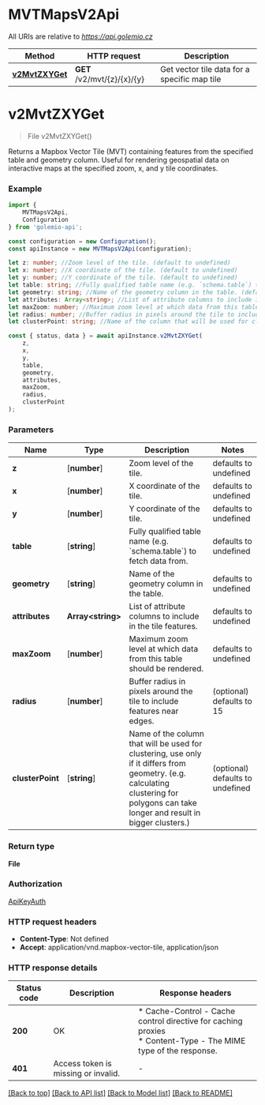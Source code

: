 # MVTMapsV2Api

All URIs are relative to *https://api.golemio.cz*

|Method | HTTP request | Description|
|------------- | ------------- | -------------|
|[**v2MvtZXYGet**](#v2mvtzxyget) | **GET** /v2/mvt/{z}/{x}/{y} | Get vector tile data for a specific map tile|

# **v2MvtZXYGet**
> File v2MvtZXYGet()

Returns a Mapbox Vector Tile (MVT) containing features from the specified table and geometry column. Useful for rendering geospatial data on interactive maps at the specified zoom, x, and y tile coordinates. 

### Example

```typescript
import {
    MVTMapsV2Api,
    Configuration
} from 'golemio-api';

const configuration = new Configuration();
const apiInstance = new MVTMapsV2Api(configuration);

let z: number; //Zoom level of the tile. (default to undefined)
let x: number; //X coordinate of the tile. (default to undefined)
let y: number; //Y coordinate of the tile. (default to undefined)
let table: string; //Fully qualified table name (e.g. `schema.table`) to fetch data from. (default to undefined)
let geometry: string; //Name of the geometry column in the table. (default to undefined)
let attributes: Array<string>; //List of attribute columns to include in the tile features. (default to undefined)
let maxZoom: number; //Maximum zoom level at which data from this table should be rendered. (default to undefined)
let radius: number; //Buffer radius in pixels around the tile to include features near edges. (optional) (default to 15)
let clusterPoint: string; //Name of the column that will be used for clustering, use only if it differs from geometry. (e.g. calculating clustering for polygons can take longer and result in bigger clusters.) (optional) (default to undefined)

const { status, data } = await apiInstance.v2MvtZXYGet(
    z,
    x,
    y,
    table,
    geometry,
    attributes,
    maxZoom,
    radius,
    clusterPoint
);
```

### Parameters

|Name | Type | Description  | Notes|
|------------- | ------------- | ------------- | -------------|
| **z** | [**number**] | Zoom level of the tile. | defaults to undefined|
| **x** | [**number**] | X coordinate of the tile. | defaults to undefined|
| **y** | [**number**] | Y coordinate of the tile. | defaults to undefined|
| **table** | [**string**] | Fully qualified table name (e.g. &#x60;schema.table&#x60;) to fetch data from. | defaults to undefined|
| **geometry** | [**string**] | Name of the geometry column in the table. | defaults to undefined|
| **attributes** | **Array&lt;string&gt;** | List of attribute columns to include in the tile features. | defaults to undefined|
| **maxZoom** | [**number**] | Maximum zoom level at which data from this table should be rendered. | defaults to undefined|
| **radius** | [**number**] | Buffer radius in pixels around the tile to include features near edges. | (optional) defaults to 15|
| **clusterPoint** | [**string**] | Name of the column that will be used for clustering, use only if it differs from geometry. (e.g. calculating clustering for polygons can take longer and result in bigger clusters.) | (optional) defaults to undefined|


### Return type

**File**

### Authorization

[ApiKeyAuth](../README.md#ApiKeyAuth)

### HTTP request headers

 - **Content-Type**: Not defined
 - **Accept**: application/vnd.mapbox-vector-tile, application/json


### HTTP response details
| Status code | Description | Response headers |
|-------------|-------------|------------------|
|**200** | OK |  * Cache-Control - Cache control directive for caching proxies <br>  * Content-Type - The MIME type of the response. <br>  |
|**401** | Access token is missing or invalid. |  -  |

[[Back to top]](#) [[Back to API list]](../README.md#documentation-for-api-endpoints) [[Back to Model list]](../README.md#documentation-for-models) [[Back to README]](../README.md)

